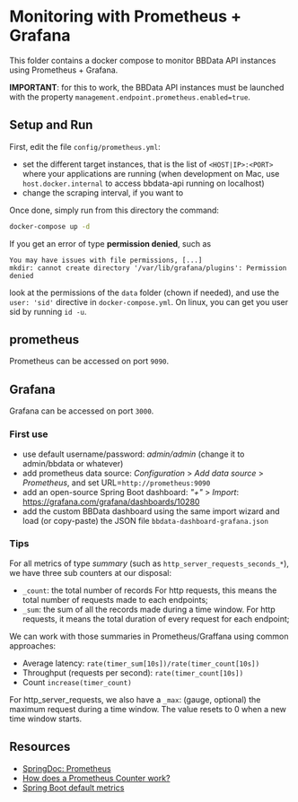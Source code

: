 # Monitoring with Prometheus + Grafana

This folder contains a docker compose to monitor BBData API instances using Prometheus + Grafana.

**IMPORTANT**: for this to work, the BBData API instances must be launched with the property `management.endpoint.prometheus.enabled=true`.

## Setup and Run

First, edit the file `config/prometheus.yml`:
* set the different target instances, that is the list of `<HOST|IP>:<PORT>` where your applications are running 
  (when development on Mac, use `host.docker.internal` to access bbdata-api running on localhost)
* change the scraping interval, if you want to

Once done, simply run from this directory the command:
```bash
docker-compose up -d
```

If you get an error of type **permission denied**, such as
```text
You may have issues with file permissions, [...]
mkdir: cannot create directory '/var/lib/grafana/plugins': Permission denied
```
look at the permissions of the `data` folder (chown if needed), and use the `user: 'sid'` directive in `docker-compose.yml`.
On linux, you can get you user sid by running `id -u`.

## prometheus

Prometheus can be accessed on port `9090`.


## Grafana

Grafana can be accessed on port `3000`.

### First use

* use default username/password: *admin/admin* (change it to admin/bbdata or whatever)
* add prometheus data source: *Configuration* > *Add data source* > *Prometheus*, and set URL=`http://prometheus:9090`
* add an open-source Spring Boot dashboard: *"+"* > *Import*: https://grafana.com/grafana/dashboards/10280
* add the custom BBData dashboard using the same import wizard and load (or copy-paste) the JSON file `bbdata-dashboard-grafana.json`

### Tips

For all metrics of type *summary* (such as `http_server_requests_seconds_*`), we have three sub counters at our disposal:
* `_count`: the total number of records
   For http requests, this means the total number of requests made to each endpoints;
* `_sum`: the sum of all the records made during a time window.
    For http requests, it means the total duration of every request for each endpoint;

We can work with those summaries in Prometheus/Graffana using common approaches:

* Average latency: `rate(timer_sum[10s])/rate(timer_count[10s])`
* Throughput (requests per second): `rate(timer_count[10s])`
* Count `increase(timer_count)`

For http_server_requests, we also have a `_max`: (gauge, optional) the maximum request during a time window. 
The value resets to 0 when a new time window starts. 

## Resources

* [SpringDoc: Prometheus](https://docs.spring.io/spring-metrics/docs/current/public/prometheus)
* [How does a Prometheus Counter work?](https://www.robustperception.io/how-does-a-prometheus-counter-work)
* [Spring Boot default metrics](https://tomgregory.com/spring-boot-default-metrics/)